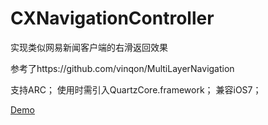 CXNavigationController
======================

实现类似网易新闻客户端的右滑返回效果

参考了https://github.com/vinqon/MultiLayerNavigation

支持ARC；
使用时需引入QuartzCore.framework；
兼容iOS7；

[Demo](sample.png)